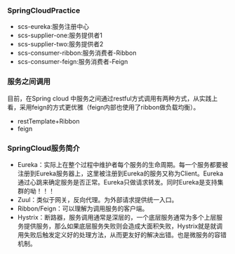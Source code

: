 ### SpringCloudPractice
- scs-eureka:服务注册中心
- scs-supplier-one:服务提供者1
- scs-supplier-two:服务提供者2
- scs-consumer-ribbon:服务消费者-Ribbon
- scs-consumer-feign:服务消费者-Feign

### 服务之间调用
目前，在Spring cloud 中服务之间通过restful方式调用有两种方式，从实践上看，采用feign的方式更优雅（feign内部也使用了ribbon做负载均衡）。 
- restTemplate+Ribbon 
- feign

### SpringCloud服务简介
[^_^]: ![](http://img.blog.csdn.net/20161122094129037)
![](/files/scs.jpg)

- Eureka：实际上在整个过程中维护者每个服务的生命周期。每一个服务都要被注册到Eureka服务器上，这里被注册到Eureka的服务又称为Client。Eureka通过心跳来确定服务是否正常。Eureka只做请求转发。同时Eureka是支持集群的呦！！！ 
- Zuul：类似于网关，反向代理。为外部请求提供统一入口。 
- Ribbon/Feign：可以理解为调用服务的客户端。 
- Hystrix：断路器，服务调用通常是深层的，一个底层服务通常为多个上层服务提供服务，那么如果底层服务失败则会造成大面积失败，Hystrix就是就调用失败后触发定义好的处理方法，从而更友好的解决出错。也是微服务的容错机制。